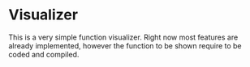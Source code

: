 # Visualizer

This is a very simple function visualizer. Right now most features are already implemented, however the function to be shown require to be coded and compiled.
